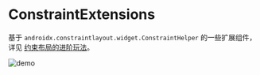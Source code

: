 # ConstraintExtensions

基于 `androidx.constraintlayout.widget.ConstraintHelper` 的一些扩展组件，详见 [约束布局的进阶玩法](https://blog.bruce3x.com/advanced-usage-of-constraint-layout)。


![demo](https://i.loli.net/2019/05/11/5cd6c7b2a7a89.png)